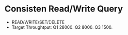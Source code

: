 # Consisten Read/Write Query
* READ/WRITE/SET/DELETE
* Target Throughtput:
Q1 28000.
Q2 8000.
Q3 1500.
